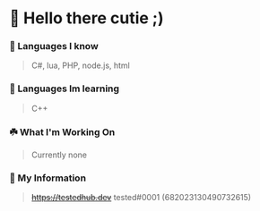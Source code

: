 # 👋 Hello there cutie ;)
### 🌿 Languages I know
> C#, lua, PHP, node.js, html
### 🌱 Languages Im learning
> C++
### ☘️ What I'm Working On
> Currently none
### 🚀 My Information
> ~~https://testedhub.dev~~
> tested#0001 (682023130490732615)

